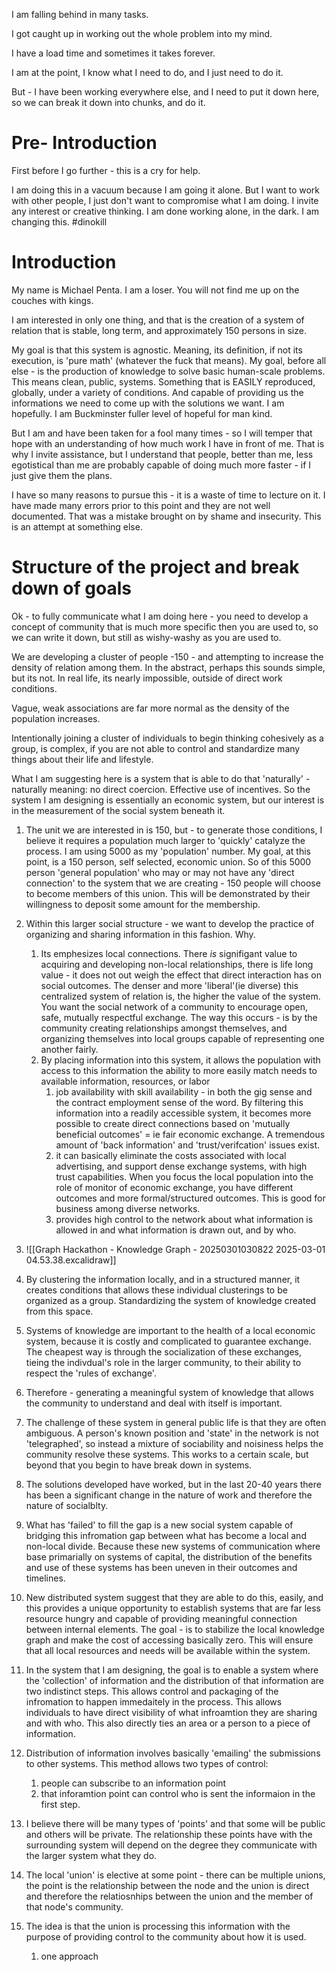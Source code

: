 I am falling behind in many tasks.

I got caught up in working out the whole problem into my mind.

I have a load time and sometimes it takes forever.

I am at the point, I know what I need to do, and I just need to do it.

But - I have been working everywhere else, and I need to put it down here, so we can break it down into chunks, and do it.

# Pre- Introduction

First before I go further - this is a cry for help. 

I am doing this in a vacuum because I am going it alone. But I want to work with other people, I just don't want to compromise what I am doing. I invite any interest or creative thinking. I am done working alone, in the dark. I am changing this. #dinokill 

# Introduction

My name is Michael Penta. I am a loser. You will not find me up on the couches with kings. 

I am interested in only one thing, and that is the creation of a system of relation that is stable, long term, and  approximately 150 persons in size. 

My goal is that this system is agnostic. Meaning, its definition, if not its execution, is 'pure math' (whatever the fuck that means). My goal, before all else - is the production of knowledge to solve basic human-scale problems. This means clean, public, systems. Something that is EASILY reproduced, globally, under a variety of conditions. And capable of providing us the informations we need to come up with the solutions we want.  I am hopefully. I am Buckminster fuller level of hopeful for man kind. 

But I am and have been taken for a fool many times - so I will temper that hope with an understanding of how much work I have in front of me. That is why I invite assistance, but I understand that people, better than me, less egotistical than me are probably capable of doing much more faster - if I just give them the plans.

I have so many reasons to pursue this - it is a waste of time to lecture on it. I have made many errors prior to this point and they are not well documented. That was a mistake brought on by shame and insecurity. This is an attempt at something else. 

# Structure of the project and break down of goals

Ok - to fully communicate what I am doing here - you need to develop a concept of community that is much more specific then you are used to, so we can write it down, but still as wishy-washy as you are used to. 

We are developing a cluster of people -150 - and attempting to increase the density of relation among them. In the abstract, perhaps this sounds simple, but its not. In real life, its nearly impossible, outside of direct work conditions. 

Vague, weak associations are far more normal as the density of the population increases.

Intentionally joining a cluster of individuals to begin thinking cohesively as a group, is complex, if you are not able to control and standardize many things about their life and lifestyle. 

What I am suggesting here is a system that is able to do that 'naturally' - naturally meaning: no direct coercion. Effective use of incentives. So the system I am designing is essentially an economic system, but our interest is in the measurement of the social system beneath it.

1. The unit we are interested in is 150, but - to generate those conditions, I believe it requires a population much larger to 'quickly' catalyze the process. I am using 5000 as my 'population' number. My goal, at this point, is a 150 person, self selected, economic union. So of this 5000 person 'general population' who may or may not have any 'direct connection' to the system that we are creating - 150 people will choose to become members of this union. This will be demonstrated by their willingness to deposit some amount for the membership.
2. Within this larger social structure - we want to develop the practice of organizing and sharing information in this fashion. Why.
	1. Its emphesizes local connections. There _is_ signifigant value to acquiring and developing non-local relationships, there is life long value - it does not out weigh the effect that direct interaction has on social outcomes. The denser and more 'liberal'(ie diverse) this centralized system of relation is, the higher the value of the system. You want the social network of a community to encourage open, safe, mutually respectful exchange. The way this occurs - is by the community creating relationships amongst themselves, and organizing themselves into local groups capable of representing one another fairly. 
	2. By placing information into this system, it allows the population with access to this information the ability to more easily match needs to available information, resources, or labor 
		1. job availability with skill availability - in both the gig sense and the contract employment sense of the word. By filtering this information into a readily accessible system, it becomes more possible to create direct connections based on 'mutually beneficial outcomes' = ie fair economic exchange. A tremendous amount of 'back information' and 'trust/verifcation' issues exist. 
		2. it can basically eliminate the costs associated with local advertising, and support dense exchange systems, with high trust capabilities. When you focus the local population into the role of monitor of economic exchange, you have different outcomes and more formal/structured outcomes. This is good for business among diverse networks. 
		3. provides high control to the network about what information is allowed in and what information is drawn out, and by who.
3. ![[Graph Hackathon - Knowledge Graph - 20250301030822 2025-03-01 04.53.38.excalidraw]]
4. By clustering the information locally, and in a structured manner, it creates conditions that allows these individual clusterings to be organized as a group. Standardizing the system of knowledge created from this space.
5. Systems of knowledge are important to the health of a local economic system, because it is costly and complicated to guarantee exchange. The cheapest way is through the socialization of these exchanges, tieing the indivdual's role in the larger community, to their ability to respect the 'rules of exchange'.
6. Therefore - generating a meaningful system of knowledge that allows the community to understand and deal with itself is important.
7. The challenge of these system in general public life is that they are often ambiguous. A person's known position and 'state' in the network is not 'telegraphed', so instead a mixture of sociability and noisiness helps the community resolve these systems. This works to a certain scale, but beyond that you begin to have break down in systems.
8. The solutions developed have worked, but in the last 20-40 years there has been a significant change in the nature of work and therefore the nature of socialblty.
9. What has 'failed' to fill the gap is a new social system capable of bridging this infromation gap between what has become a local and non-local divide. Because these new systems of communication where base primarially on systems of capital, the distribution of the benefits and use of these systems has been uneven in their outcomes and timelines. 
10. New distributed system suggest that they are able to do this, easily, and this provides a unique opportunity to establish systems that are far less resource hungry and capable of providing meaningful connection between internal elements. The goal - is to stabilize the local knowledge graph and make the cost of accessing basically zero. This will ensure that all local resources and needs will be available within the system.
11. In the system that I am designing, the goal is to enable a system where the 'collection' of information and the distribution of that information are two indistinct steps. This allows control and packaging of the infromation to happen immedaitely in the process. This allows individuals to have direct visibility of what infroamtion they are sharing and with who. This also directly ties an area or a person to a piece of information. 
12. Distribution of information involves basically 'emailing' the submissions to other systems. This method allows two types of control:
	1. people can subscribe to an information point
	2. that inforamtion point can control who is sent the informaion in the first step.

13. I believe there will be many types of 'points' and that some will be public and others will be private. The relationship these points have with the surrounding system will depend on the degree they communicate with the larger system what they do.
14. The local 'union' is elective at some point - there can be multiple unions, the point is the relationship between the node and the union is direct and therefore the relatiosnhips between the union and the member of that node's community.
15. The idea is that the union is processing this information with the purpose of providing control to the community about how it is used.
	1. one approach 








